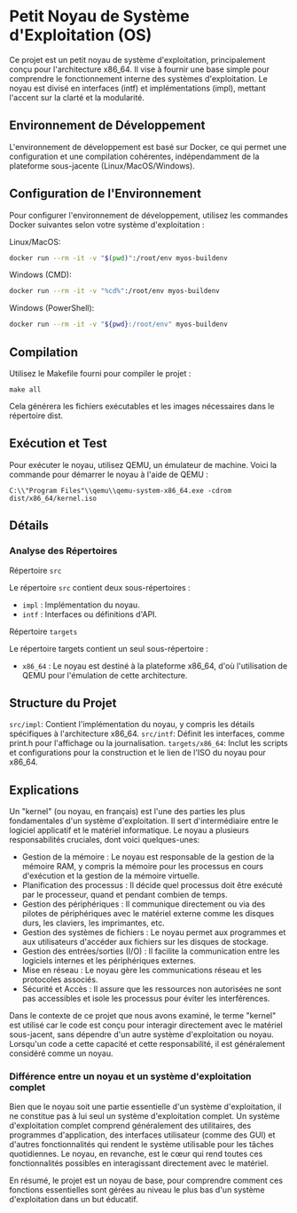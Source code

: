 # Petit Noyau de Système d'Exploitation (OS)
Ce projet est un petit noyau de système d'exploitation, principalement conçu pour l'architecture x86_64. Il vise à fournir une base simple pour comprendre le fonctionnement interne des systèmes d'exploitation. Le noyau est divisé en interfaces (intf) et implémentations (impl), mettant l'accent sur la clarté et la modularité.

## Environnement de Développement
L'environnement de développement est basé sur Docker, ce qui permet une configuration et une compilation cohérentes, indépendamment de la plateforme sous-jacente (Linux/MacOS/Windows).

## Configuration de l'Environnement
Pour configurer l'environnement de développement, utilisez les commandes Docker suivantes selon votre système d'exploitation :

Linux/MacOS:
```sh
docker run --rm -it -v "$(pwd)":/root/env myos-buildenv
```

Windows (CMD):
```sh
docker run --rm -it -v "%cd%":/root/env myos-buildenv
```

Windows (PowerShell):
```sh
docker run --rm -it -v "${pwd}:/root/env" myos-buildenv
```

## Compilation
Utilisez le Makefile fourni pour compiler le projet :
```
make all
```
Cela générera les fichiers exécutables et les images nécessaires dans le répertoire dist.

## Exécution et Test
Pour exécuter le noyau, utilisez QEMU, un émulateur de machine. Voici la commande pour démarrer le noyau à l'aide de QEMU :
```
C:\\"Program Files"\\qemu\\qemu-system-x86_64.exe -cdrom dist/x86_64/kernel.iso
```

## Détails

### Analyse des Répertoires


Répertoire `src`


Le répertoire `src` contient deux sous-répertoires :

- `impl` : Implémentation du noyau.
- `intf` : Interfaces ou définitions d'API.


Répertoire `targets`


Le répertoire targets contient un seul sous-répertoire :
- `x86_64` : Le noyau est destiné à la plateforme x86_64, d'où l'utilisation de QEMU pour l'émulation de cette architecture.

## Structure du Projet
`src/impl`: Contient l'implémentation du noyau, y compris les détails spécifiques à l'architecture x86_64.
`src/intf`: Définit les interfaces, comme print.h pour l'affichage ou la journalisation.
`targets/x86_64`: Inclut les scripts et configurations pour la construction et le lien de l'ISO du noyau pour x86_64.


## Explications

Un "kernel" (ou noyau, en français) est l'une des parties les plus fondamentales d'un système d'exploitation. Il sert d'intermédiaire entre le logiciel applicatif et le matériel informatique. Le noyau a plusieurs responsabilités cruciales, dont voici quelques-unes:

- Gestion de la mémoire : Le noyau est responsable de la gestion de la mémoire RAM, y compris la mémoire pour les processus en cours d'exécution et la gestion de la mémoire virtuelle.
- Planification des processus : Il décide quel processus doit être exécuté par le processeur, quand et pendant combien de temps.
- Gestion des périphériques : Il communique directement ou via des pilotes de périphériques avec le matériel externe comme les disques durs, les claviers, les imprimantes, etc.
- Gestion des systèmes de fichiers : Le noyau permet aux programmes et aux utilisateurs d'accéder aux fichiers sur les disques de stockage.
- Gestion des entrées/sorties (I/O) : Il facilite la communication entre les logiciels internes et les périphériques externes.
- Mise en réseau : Le noyau gère les communications réseau et les protocoles associés.
- Sécurité et Accès : Il assure que les ressources non autorisées ne sont pas accessibles et isole les processus pour éviter les interférences.


Dans le contexte de ce projet que nous avons examiné, le terme "kernel" est utilisé car le code est conçu pour interagir directement avec le matériel sous-jacent, sans dépendre d'un autre système d'exploitation ou noyau. Lorsqu'un code a cette capacité et cette responsabilité, il est généralement considéré comme un noyau.

### Différence entre un noyau et un système d'exploitation complet
Bien que le noyau soit une partie essentielle d'un système d'exploitation, il ne constitue pas à lui seul un système d'exploitation complet. Un système d'exploitation complet comprend généralement des utilitaires, des programmes d'application, des interfaces utilisateur (comme des GUI) et d'autres fonctionnalités qui rendent le système utilisable pour les tâches quotidiennes. Le noyau, en revanche, est le cœur qui rend toutes ces fonctionnalités possibles en interagissant directement avec le matériel.

En résumé, le projet est un noyau de base, pour comprendre comment ces fonctions essentielles sont gérées au niveau le plus bas d'un système d'exploitation dans un but éducatif.
